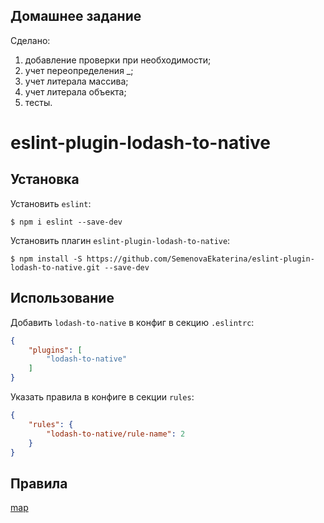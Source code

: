 ## Домашнее задание

Сделано:
1. добавление проверки при необходимости;
1. учет переопределения _;
1. учет литерала массива;
1. учет литерала объекта;
1. тесты.

# eslint-plugin-lodash-to-native

## Установка

Установить `eslint`:

```
$ npm i eslint --save-dev
```

Установить плагин `eslint-plugin-lodash-to-native`:

```
$ npm install -S https://github.com/SemenovaEkaterina/eslint-plugin-lodash-to-native.git --save-dev
```

## Использование

Добавить `lodash-to-native` в конфиг в секцию `.eslintrc`:

```json
{
    "plugins": [
        "lodash-to-native"
    ]
}
```

Указать правила в конфиге в секции `rules`:

```json
{
    "rules": {
        "lodash-to-native/rule-name": 2
    }
}
```

## Правила

[map](docs/rules/map.md)





